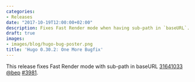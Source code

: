 ```yaml
---
categories:
- Releases
date: "2017-10-19T12:00:00+02:00"
description: Fixes Fast Render mode when having sub-path in `baseURL`.
draft: true
images:
- images/blog/hugo-bug-poster.png
title: 'Hugo 0.30.2: One More Bugfix'
---
```

This release fixes Fast Render mode with sub-path in baseURL [31641033](https://github.com/gohugoio/hugo/commit/3164103310fbca1211cfa9ce4a5eb7437854b6ad) [@bep](https://github.com/bep) [#3981](https://github.com/gohugoio/hugo/issues/3981).




